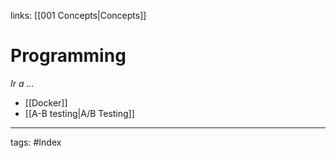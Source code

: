 links: [[001  Concepts|Concepts]]

# Programming
*Ir a ...*
- [[Docker]]
- [[A-B testing|A/B Testing]]





---
tags:
	#Index